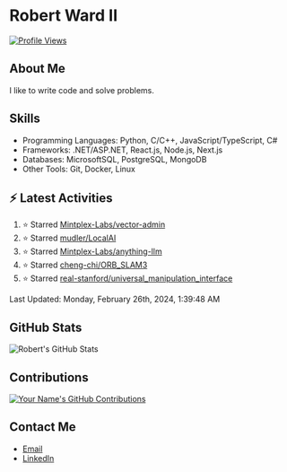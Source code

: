 
# Robert Ward II

[![Profile Views](https://komarev.com/ghpvc/?username=Robert-W-Ward)](https://github.com/Robert-W-Ward)

## About Me
I like to write code and solve problems.

## Skills
- Programming Languages: Python, C/C++, JavaScript/TypeScript, C#
- Frameworks: .NET/ASP.NET, React.js, Node.js, Next.js
- Databases: MicrosoftSQL, PostgreSQL, MongoDB
- Other Tools: Git, Docker, Linux

## :zap: Latest Activities
<!--RECENT_ACTIVITY:start-->
1. ⭐ Starred [Mintplex-Labs/vector-admin](https://github.com/Mintplex-Labs/vector-admin)
2. ⭐ Starred [mudler/LocalAI](https://github.com/mudler/LocalAI)
3. ⭐ Starred [Mintplex-Labs/anything-llm](https://github.com/Mintplex-Labs/anything-llm)
4. ⭐ Starred [cheng-chi/ORB_SLAM3](https://github.com/cheng-chi/ORB_SLAM3)
5. ⭐ Starred [real-stanford/universal_manipulation_interface](https://github.com/real-stanford/universal_manipulation_interface)
<!--RECENT_ACTIVITY:end-->

<!--RECENT_ACTIVITY:last_update-->
Last Updated: Monday, February 26th, 2024, 1:39:48 AM
<!--RECENT_ACTIVITY:last_update_end-->

<!--END_SECTIN:activity-->
## GitHub Stats
![Robert's GitHub Stats](https://github-readme-stats.vercel.app/api?username=Robert-W-Ward&show_icons=true&theme=radical)

## Contributions
[![Your Name's GitHub Contributions](https://github-readme-streak-stats.herokuapp.com/?user=Robert-W-Ward&theme=radical)](https://github.com/your-username)

## Contact Me
- [Email](mailto:robertwesleyward2019@gmail.com)
- [LinkedIn](https://linkedin.com/in/https://www.linkedin.com/in/robert-ward-ii/)
